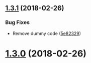 <a name="1.3.1"></a>
## [1.3.1](https://github.com/sparkassen-hub/sih-semantic-release-config/compare/v1.3.0...v1.3.1) (2018-02-26)


### Bug Fixes

* Remove dummy code ([5e82329](https://github.com/sparkassen-hub/sih-semantic-release-config/commit/5e82329))

<a name="1.3.0"></a>
# [1.3.0](https://github.com/sparkassen-hub/sih-semantic-release-config/compare/v1.2.0...v1.3.0) (2018-02-26)


